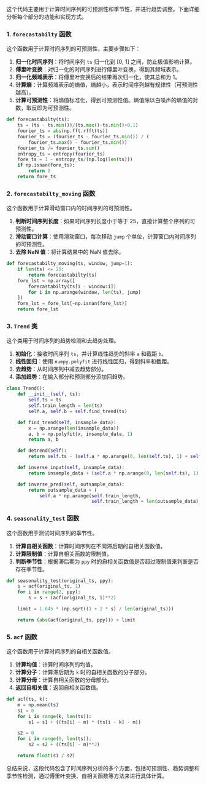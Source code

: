 这个代码主要用于计算时间序列的可预测性和季节性，并进行趋势调整。下面详细分析每个部分的功能和实现方式。

### 1. `forecastabilty` 函数

这个函数用于计算时间序列的可预测性，主要步骤如下：

1. **归一化时间序列**：将时间序列 `ts` 归一化到 [0, 1] 之间，防止极值影响计算。
2. **傅里叶变换**：对归一化的时间序列进行傅里叶变换，得到其频域表示。
3. **归一化频域表示**：将傅里叶变换后的结果再次归一化，使其总和为 1。
4. **计算熵**：计算频域表示的熵值，熵越小，表示时间序列越有规律性（可预测性越高）。
5. **计算可预测性**：将熵值标准化，得到可预测性值。熵值除以白噪声的熵值的对数，取反即为可预测性。

```python
def forecastabilty(ts):
    ts = (ts - ts.min())/(ts.max()-ts.min()+0.1)
    fourier_ts = abs(np.fft.rfft(ts))
    fourier_ts = (fourier_ts - fourier_ts.min()) / (
        fourier_ts.max() - fourier_ts.min())
    fourier_ts /= fourier_ts.sum()
    entropy_ts = entropy(fourier_ts)
    fore_ts = 1 - entropy_ts/(np.log(len(ts)))
    if np.isnan(fore_ts):
        return 0
    return fore_ts
```

### 2. `forecastabilty_moving` 函数

这个函数用于计算滑动窗口内的时间序列的可预测性。

1. **判断时间序列长度**：如果时间序列长度小于等于 25，直接计算整个序列的可预测性。
2. **滑动窗口计算**：使用滑动窗口，每次移动 `jump` 个单位，计算窗口内时间序列的可预测性。
3. **去除 NaN 值**：将计算结果中的 NaN 值去除。

```python
def forecastabilty_moving(ts, window, jump=1):
    if len(ts) <= 25:
        return forecastabilty(ts)
    fore_lst = np.array([
        forecastabilty(ts[i - window:i])
        for i in np.arange(window, len(ts), jump)
    ])
    fore_lst = fore_lst[~np.isnan(fore_lst)]
    return fore_lst
```

### 3. `Trend` 类

这个类用于时间序列的趋势检测和去趋势处理。

1. **初始化**：接收时间序列 `ts`，并计算线性趋势的斜率 `a` 和截距 `b`。
2. **线性回归**：使用 `numpy.polyfit` 进行线性回归，得到斜率和截距。
3. **去趋势**：从时间序列中减去趋势部分。
4. **添加趋势**：在输入部分和预测部分添加回趋势。

```python
class Trend():
    def __init__(self, ts):
        self.ts = ts
        self.train_length = len(ts)
        self.a, self.b = self.find_trend(ts)

    def find_trend(self, insample_data):
        x = np.arange(len(insample_data))
        a, b = np.polyfit(x, insample_data, 1)
        return a, b

    def detrend(self):
        return self.ts - (self.a * np.arange(0, len(self.ts), 1) + self.b)

    def inverse_input(self, insample_data):
        return insample_data + (self.a * np.arange(0, len(self.ts), 1) + self.b)

    def inverse_pred(self, outsample_data):
        return outsample_data + (
            self.a * np.arange(self.train_length,
                               self.train_length + len(outsample_data), 1) + self.b)
```

### 4. `seasonality_test` 函数

这个函数用于测试时间序列的季节性。

1. **计算自相关函数**：计算时间序列在不同滞后期的自相关函数值。
2. **计算限制值**：计算自相关函数的限制值。
3. **判断季节性**：根据滞后期为 `ppy` 时的自相关函数值是否超过限制值来判断是否存在季节性。

```python
def seasonality_test(original_ts, ppy):
    s = acf(original_ts, 1)
    for i in range(2, ppy):
        s = s + (acf(original_ts, i)**2)

    limit = 1.645 * (np.sqrt((1 + 2 * s) / len(original_ts)))

    return (abs(acf(original_ts, ppy))) > limit
```

### 5. `acf` 函数

这个函数用于计算时间序列的自相关函数值。

1. **计算均值**：计算时间序列的均值。
2. **计算分子**：计算滞后期为 `k` 时的自相关函数的分子部分。
3. **计算分母**：计算自相关函数的分母部分。
4. **返回自相关值**：返回自相关函数值。

```python
def acf(ts, k):
    m = np.mean(ts)
    s1 = 0
    for i in range(k, len(ts)):
        s1 = s1 + ((ts[i] - m) * (ts[i - k] - m))

    s2 = 0
    for i in range(0, len(ts)):
        s2 = s2 + ((ts[i] - m)**2)

    return float(s1 / s2)
```

总结来说，这段代码包含了时间序列分析的多个方面，包括可预测性、趋势调整和季节性检测，通过傅里叶变换、自相关函数等方法来进行具体计算。
